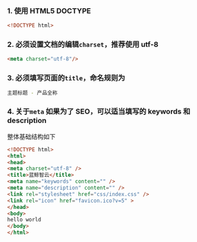 ### 1. 使用 HTML5 DOCTYPE

``` html
<!DOCTYPE html>
```

### 2. 必须设置文档的编辑`charset`，推荐使用 utf-8

``` html
<meta charset="utf-8"/>
```

### 3. 必须填写页面的`title`，命名规则为

```bash
主题标题 - 产品全称
```

### 4. 关于`meta` 如果为了 SEO，可以适当填写的 keywords 和 description

整体基础结构如下

```html
<!DOCTYPE html>
<html>
<head>
<meta charset="utf-8" />
<title>蓝鲸智云</title>
<meta name="keywords" content="" />
<meta name="description" content="" />
<link rel="stylesheet" href="css/index.css" />
<link rel="icon" href="favicon.ico?v=5" >
</head>
<body>
hello world
</body>
</html> 
```